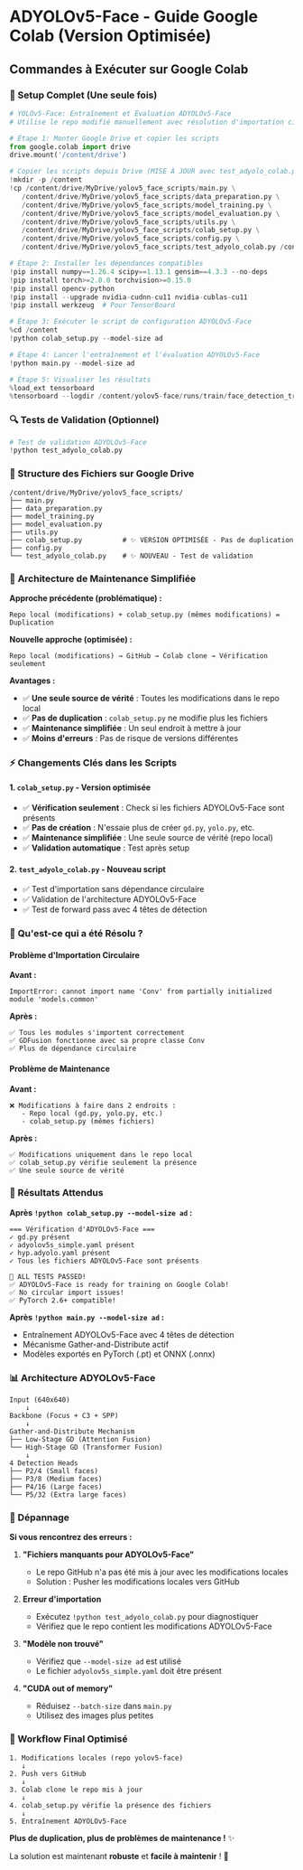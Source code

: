 # ADYOLOv5-Face - Guide Google Colab (Version Optimisée)

## Commandes à Exécuter sur Google Colab

### 🚀 Setup Complet (Une seule fois)

```python
# YOLOv5-Face: Entraînement et Évaluation ADYOLOv5-Face
# Utilise le repo modifié manuellement avec résolution d'importation circulaire

# Étape 1: Monter Google Drive et copier les scripts
from google.colab import drive
drive.mount('/content/drive')

# Copier les scripts depuis Drive (MISE À JOUR avec test_adyolo_colab.py)
!mkdir -p /content
!cp /content/drive/MyDrive/yolov5_face_scripts/main.py \
   /content/drive/MyDrive/yolov5_face_scripts/data_preparation.py \
   /content/drive/MyDrive/yolov5_face_scripts/model_training.py \
   /content/drive/MyDrive/yolov5_face_scripts/model_evaluation.py \
   /content/drive/MyDrive/yolov5_face_scripts/utils.py \
   /content/drive/MyDrive/yolov5_face_scripts/colab_setup.py \
   /content/drive/MyDrive/yolov5_face_scripts/config.py \
   /content/drive/MyDrive/yolov5_face_scripts/test_adyolo_colab.py /content/

# Étape 2: Installer les dépendances compatibles
!pip install numpy==1.26.4 scipy==1.13.1 gensim==4.3.3 --no-deps
!pip install torch>=2.0.0 torchvision>=0.15.0
!pip install opencv-python
!pip install --upgrade nvidia-cudnn-cu11 nvidia-cublas-cu11
!pip install werkzeug  # Pour TensorBoard

# Étape 3: Exécuter le script de configuration ADYOLOv5-Face
%cd /content
!python colab_setup.py --model-size ad

# Étape 4: Lancer l'entraînement et l'évaluation ADYOLOv5-Face
!python main.py --model-size ad

# Étape 5: Visualiser les résultats
%load_ext tensorboard
%tensorboard --logdir /content/yolov5-face/runs/train/face_detection_transfer
```

### 🔍 Tests de Validation (Optionnel)

```python
# Test de validation ADYOLOv5-Face
!python test_adyolo_colab.py
```

### 📂 Structure des Fichiers sur Google Drive

```
/content/drive/MyDrive/yolov5_face_scripts/
├── main.py
├── data_preparation.py
├── model_training.py
├── model_evaluation.py
├── utils.py
├── colab_setup.py          # ✨ VERSION OPTIMISÉE - Pas de duplication
├── config.py
└── test_adyolo_colab.py    # ✨ NOUVEAU - Test de validation
```

### 🐍 **Architecture de Maintenance Simplifiée**

**Approche précédente (problématique) :**
```
Repo local (modifications) + colab_setup.py (mêmes modifications) = Duplication
```

**Nouvelle approche (optimisée) :**
```
Repo local (modifications) → GitHub → Colab clone → Vérification seulement
```

**Avantages :**
- ✅ **Une seule source de vérité** : Toutes les modifications dans le repo local
- ✅ **Pas de duplication** : `colab_setup.py` ne modifie plus les fichiers
- ✅ **Maintenance simplifiée** : Un seul endroit à mettre à jour
- ✅ **Moins d'erreurs** : Pas de risque de versions différentes

### ⚡ Changements Clés dans les Scripts

#### 1. `colab_setup.py` - Version optimisée
- ✅ **Vérification seulement** : Check si les fichiers ADYOLOv5-Face sont présents
- ✅ **Pas de création** : N'essaie plus de créer `gd.py`, `yolo.py`, etc.
- ✅ **Maintenance simplifiée** : Une seule source de vérité (repo local)
- ✅ **Validation automatique** : Test après setup

#### 2. `test_adyolo_colab.py` - Nouveau script
- ✅ Test d'importation sans dépendance circulaire
- ✅ Validation de l'architecture ADYOLOv5-Face
- ✅ Test de forward pass avec 4 têtes de détection

### 🎯 **Qu'est-ce qui a été Résolu ?**

#### Problème d'Importation Circulaire
**Avant :**
```
ImportError: cannot import name 'Conv' from partially initialized module 'models.common'
```

**Après :**
```
✅ Tous les modules s'importent correctement
✅ GDFusion fonctionne avec sa propre classe Conv
✅ Plus de dépendance circulaire
```

#### Problème de Maintenance
**Avant :**
```
❌ Modifications à faire dans 2 endroits :
   - Repo local (gd.py, yolo.py, etc.)
   - colab_setup.py (mêmes fichiers)
```

**Après :**
```
✅ Modifications uniquement dans le repo local
✅ colab_setup.py vérifie seulement la présence
✅ Une seule source de vérité
```

### 🚀 Résultats Attendus

**Après `!python colab_setup.py --model-size ad` :**
```
=== Vérification d'ADYOLOv5-Face ===
✓ gd.py présent
✓ adyolov5s_simple.yaml présent  
✓ hyp.adyolo.yaml présent
✓ Tous les fichiers ADYOLOv5-Face sont présents

🎉 ALL TESTS PASSED!
✅ ADYOLOv5-Face is ready for training on Google Colab!
✅ No circular import issues!
✅ PyTorch 2.6+ compatible!
```

**Après `!python main.py --model-size ad` :**
- Entraînement ADYOLOv5-Face avec 4 têtes de détection
- Mécanisme Gather-and-Distribute actif
- Modèles exportés en PyTorch (.pt) et ONNX (.onnx)

### 📊 Architecture ADYOLOv5-Face

```
Input (640x640)
    ↓
Backbone (Focus + C3 + SPP)
    ↓
Gather-and-Distribute Mechanism
├── Low-Stage GD (Attention Fusion)
└── High-Stage GD (Transformer Fusion)
    ↓
4 Detection Heads
├── P2/4 (Small faces)
├── P3/8 (Medium faces)  
├── P4/16 (Large faces)
└── P5/32 (Extra large faces)
```

### 🔧 Dépannage

**Si vous rencontrez des erreurs :**

1. **"Fichiers manquants pour ADYOLOv5-Face"**
   - Le repo GitHub n'a pas été mis à jour avec les modifications locales
   - Solution : Pusher les modifications locales vers GitHub

2. **Erreur d'importation**
   - Exécutez `!python test_adyolo_colab.py` pour diagnostiquer
   - Vérifiez que le repo contient les modifications ADYOLOv5-Face

3. **"Modèle non trouvé"**
   - Vérifiez que `--model-size ad` est utilisé
   - Le fichier `adyolov5s_simple.yaml` doit être présent

4. **"CUDA out of memory"**
   - Réduisez `--batch-size` dans `main.py`
   - Utilisez des images plus petites

### 🎉 Workflow Final Optimisé

```
1. Modifications locales (repo yolov5-face)
   ↓
2. Push vers GitHub
   ↓
3. Colab clone le repo mis à jour
   ↓
4. colab_setup.py vérifie la présence des fichiers
   ↓  
5. Entraînement ADYOLOv5-Face
```

**Plus de duplication, plus de problèmes de maintenance !** ✨

La solution est maintenant **robuste** et **facile à maintenir** ! 🎉
